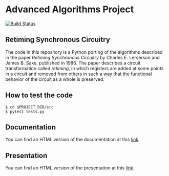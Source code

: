 # Advanced Algorithms Project

[![Build Status](https://travis-ci.com/fabiocody/advanced-algorithms-project.svg?token=vreerFzSmcFLsbiVv8aF&branch=master)](https://travis-ci.com/fabiocody/advanced-algorithms-project)

## Retiming Synchronous Circuitry

The code in this repository is a Python porting of the algorithms described in the paper *Retiming Synchronous Circuitry*
by Charles E. Lerserson and James B. Saxe, published in 1986. The paper describes a circuit transformation called *retiming*,
in which registers are added at some points in a circuit and removed from others in such a way that the functional
behavior of the circuit as a whole is preserved.

## How to test the code

```
$ cd $PROJECT_DIR/src
$ pytest tests.py
```

## Documentation

You can find an HTML version of the documentation at this [link](https://fabiocodiglioni.it/advanced-algorithms-project/build/html/index.html).

## Presentation

You can find an HTML version of the presentation at this [link](https://fabiocodiglioni.it/advanced-algorithms-project/presentation/index.html).
